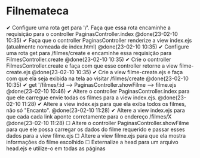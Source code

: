 # Filnemateca

✔ Configure uma rota get para '/'. Faça que essa rota encaminhe a requisição para o controller PaginasController.index @done(23-02-10 10:35)
✔ Faça que o controller PaginasController renderize a view index.ejs (atualmente nomeada de index.html) @done(23-02-10 10:35)
✔ Configure uma rota get para /filmes/create e encaminhe essa requisição para FilmesController.create @done(23-02-10 10:35)
✔ Crie o controller FilmesController.create e faça com que esse controller retorne a view filme-create.ejs @done(23-02-10 10:35)
✔ Crie a view filme-create.ejs e faça com que ela seja exibida na tela ao visitar /filmes/create @done(23-02-10 10:35)
✔ get '/filmes/:id --> PaginasController.showFilme --> filme.ejs @done(23-02-10 10:46)
✔ Altere o controller PaginasController.index para que ele carregue envie todas os filmes para a view index.ejs. @done(23-02-10 11:28)
✔ Altere a view index.ejs para que ela exiba todos os filmes, não só "Encanto". @done(23-02-10 11:28)
✔ Altere a view index.ejs para que cada cada link aponte corretamente para o endereço /filmes/X @done(23-02-10 11:28)
☐ Altere o controller PaginasController.showFilme para que ele possa carregar os dados do filme requerido e passar esses dados para a view filme.ejs
☐ Altere a view filme.ejs para que ela mostra informações do filme escolhido
☐ Externalize a head para um arquivo head.ejs e utilize-o em todas as páginas
